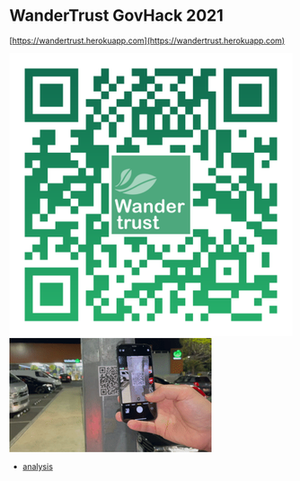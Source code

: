 # WanderTrust GovHack 2021

[https://wandertrust.herokuapp.com](https://wandertrust.herokuapp.com)

![wandertrust QR](public/images/wandertrust_herokuapp_com_qr.png)
![wandertrust quick demo](public/images/wandertrust_quick_short.gif)

- [analysis](./analysis)

